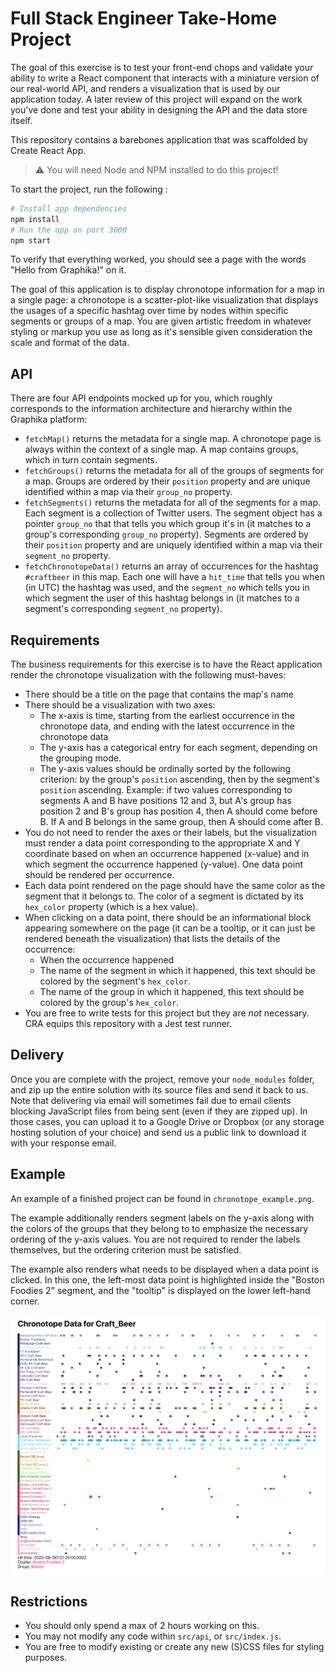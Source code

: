 # Full Stack Engineer Take-Home Project

The goal of this exercise is to test your front-end chops and validate your ability to write a React component that interacts with a miniature version of our real-world API, and renders a visualization that is used by our application today. A later review of this project will expand on the work you've done and test your ability in designing the API and the data store itself.

This repository contains a barebones application that was scaffolded by Create React App.

> ⚠️ You will need Node and NPM installed to do this project!

To start the project, run the following :

```sh
# Install app dependencies
npm install
# Run the app on port 3000
npm start
```

To verify that everything worked, you should see a page with the words "Hello from Graphika!" on it.

The goal of this application is to display chronotope information for a map in a single page: a chronotope is a scatter-plot-like visualization that displays the usages of a specific hashtag over time by nodes within specific segments or groups of a map. You are given artistic freedom in whatever styling or markup you use as long as it's sensible given consideration the scale and format of the data.

## API

There are four API endpoints mocked up for you, which roughly corresponds to the information architecture and hierarchy within the Graphika platform:

- `fetchMap()` returns the metadata for a single map. A chronotope page is always within the context of a single map. A map contains groups, which in turn contain segments.
- `fetchGroups()` returns the metadata for all of the groups of segments for a map. Groups are ordered by their `position` property and are unique identified within a map via their `group_no` property.
- `fetchSegments()` returns the metadata for all of the segments for a map. Each segment is a collection of Twitter users. The segment object has a pointer `group_no` that that tells you which group it's in (it matches to a group's corresponding `group_no` property). Segments are ordered by their `position` property and are uniquely identified within a map via their `segment_no` property.
- `fetchChronotopeData()` returns an array of occurrences for the hashtag `#craftbeer` in this map. Each one will have a `hit_time` that tells you when (in UTC) the hashtag was used, and the `segment_no` which tells you in which segment the user of this hashtag belongs in (it matches to a segment's corresponding `segment_no` property).

## Requirements

The business requirements for this exercise is to have the React application render the chronotope visualization with the following must-haves:

- There should be a title on the page that contains the map's name
- There should be a visualization with two axes:
  - The x-axis is time, starting from the earliest occurrence in the chronotope data, and ending with the latest occurrence in the chronotope data
  - The y-axis has a categorical entry for each segment, depending on the grouping mode.
  - The y-axis values should be ordinally sorted by the following criterion: by the group's `position` ascending, then by the segment's `position` ascending. Example: if two values corresponding to segments A and B have positions 12 and 3, but A's group has position 2 and B's group has position 4, then A should come before B. If A and B belongs in the same group, then A should come after B.
- You do not need to render the axes or their labels, but the visualization must render a data point corresponding to the appropriate X and Y coordinate based on when an occurrence happened (x-value) and in which segment the occurrence happened (y-value). One data point should be rendered per occurrence.
- Each data point rendered on the page should have the same color as the segment that it belongs to. The color of a segment is dictated by its `hex_color` property (which is a hex value).
- When clicking on a data point, there should be an informational block appearing somewhere on the page (it can be a tooltip, or it can just be rendered beneath the visualization) that lists the details of the occurrence:
  - When the occurrence happened
  - The name of the segment in which it happened, this text should be colored by the segment's `hex_color`.
  - The name of the group in which it happened, this text should be colored by the group's `hex_color`.
- You are free to write tests for this project but they are _not_ necessary. CRA equips this repository with a Jest test runner.

## Delivery

Once you are complete with the project, remove your `node_modules` folder, and zip up the entire solution with its source files and send it back to us. Note that delivering via email will sometimes fail due to email clients blocking JavaScript files from being sent (even if they are zipped up). In those cases, you can upload it to a Google Drive or Dropbox (or any storage hosting solution of your choice) and send us a public link to download it with your response email.

## Example

An example of a finished project can be found in `chronotope_example.png`.

The example additionally renders segment labels on the y-axis along with the colors of the groups that they belong to to emphasize the necessary ordering of the y-axis values. You are not required to render the labels themselves, but the ordering criterion must be satisfied.

The example also renders what needs to be displayed when a data point is clicked. In this one, the left-most data point is highlighted inside the "Boston Foodies 2" segment, and the "tooltip" is displayed on the lower left-hand corner.

![chronotope_example.png](chronotope_example.png)

## Restrictions

- You should only spend a max of 2 hours working on this.
- You may not modify any code within `src/api`, or `src/index.js`.
- You are free to modify existing or create any new (S)CSS files for styling purposes.
